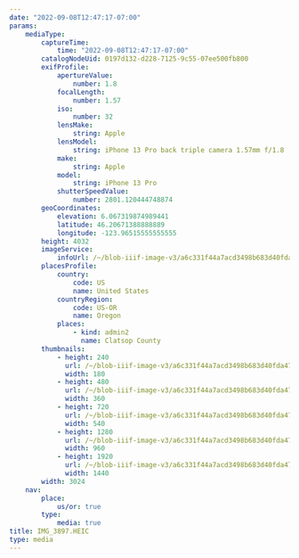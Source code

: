 ```yaml
---
date: "2022-09-08T12:47:17-07:00"
params:
    mediaType:
        captureTime:
            time: "2022-09-08T12:47:17-07:00"
        catalogNodeUid: 0197d132-d228-7125-9c55-07ee500fb800
        exifProfile:
            apertureValue:
                number: 1.8
            focalLength:
                number: 1.57
            iso:
                number: 32
            lensMake:
                string: Apple
            lensModel:
                string: iPhone 13 Pro back triple camera 1.57mm f/1.8
            make:
                string: Apple
            model:
                string: iPhone 13 Pro
            shutterSpeedValue:
                number: 2801.120444748874
        geoCoordinates:
            elevation: 6.067319874989441
            latitude: 46.20671388888889
            longitude: -123.96515555555555
        height: 4032
        imageService:
            infoUrl: /~/blob-iiif-image-v3/a6c331f44a7acd3498b683d40fda47ee2b02decaafceed68dc29dd51636051af/info.json
        placesProfile:
            country:
                code: US
                name: United States
            countryRegion:
                code: US-OR
                name: Oregon
            places:
                - kind: admin2
                  name: Clatsop County
        thumbnails:
            - height: 240
              url: /~/blob-iiif-image-v3/a6c331f44a7acd3498b683d40fda47ee2b02decaafceed68dc29dd51636051af/full/180%2C240/0/default.jpg
              width: 180
            - height: 480
              url: /~/blob-iiif-image-v3/a6c331f44a7acd3498b683d40fda47ee2b02decaafceed68dc29dd51636051af/full/360%2C480/0/default.jpg
              width: 360
            - height: 720
              url: /~/blob-iiif-image-v3/a6c331f44a7acd3498b683d40fda47ee2b02decaafceed68dc29dd51636051af/full/540%2C720/0/default.jpg
              width: 540
            - height: 1280
              url: /~/blob-iiif-image-v3/a6c331f44a7acd3498b683d40fda47ee2b02decaafceed68dc29dd51636051af/full/960%2C1280/0/default.jpg
              width: 960
            - height: 1920
              url: /~/blob-iiif-image-v3/a6c331f44a7acd3498b683d40fda47ee2b02decaafceed68dc29dd51636051af/full/1440%2C1920/0/default.jpg
              width: 1440
        width: 3024
    nav:
        place:
            us/or: true
        type:
            media: true
title: IMG_3897.HEIC
type: media
---
```

